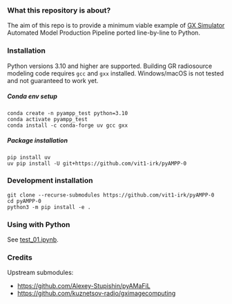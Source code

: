 ### What this repository is about?

The aim of this repo is to provide a minimum viable example of [GX Simulator](https://github.com/Gelu-Nita/GX_Simulator) Automated Model Production Pipeline ported line-by-line to Python.

### Installation

Python versions 3.10 and higher are supported. Building GR radiosource modeling code requires `gcc` and `gxx` installed. Windows/macOS is not tested and not guaranteed to work yet.


##### Conda env setup

```
conda create -n pyampp_test python=3.10
conda activate pyampp_test
conda install -c conda-forge uv gcc gxx
```

##### Package installation

```
pip install uv
uv pip install -U git+https://github.com/vit1-irk/pyAMPP-0
```

### Development installation

```
git clone --recurse-submodules https://github.com/vit1-irk/pyAMPP-0
cd pyAMPP-0
python3 -m pip install -e .
```

### Using with Python

See [test_01.ipynb](./test_01.ipynb).

### Credits

Upstream submodules:

* <https://github.com/Alexey-Stupishin/pyAMaFiL>
* <https://github.com/kuznetsov-radio/gximagecomputing>
